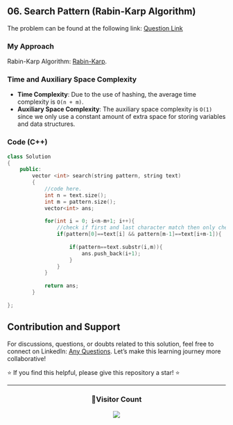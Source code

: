 ## 06. Search Pattern (Rabin-Karp Algorithm)
The problem can be found at the following link: [Question Link](https://www.geeksforgeeks.org/problems/search-pattern-rabin-karp-algorithm--141631/1)

### My Approach
 Rabin-Karp Algorithm: [Rabin-Karp](https://www.programiz.com/dsa/rabin-karp-algorithm).

### Time and Auxiliary Space Complexity

- **Time Complexity**:  Due to the use of hashing, the average time complexity is `O(n + m)`.
- **Auxiliary Space Complexity**: The auxiliary space complexity is `O(1)` since we only use a constant amount of extra space for storing variables and data structures.

### Code (C++)

```cpp
class Solution 
{ 
    public: 
        vector <int> search(string pattern, string text) 
        { 
            //code here. 
            int n = text.size(); 
            int m = pattern.size(); 
            vector<int> ans; 
             
            for(int i = 0; i<n-m+1; i++){ 
                //check if first and last character match then only check whole string to reduce time complexity 
                if(pattern[0]==text[i] && pattern[m-1]==text[i+m-1]){ 
                     
                    if(pattern==text.substr(i,m)){ 
                        ans.push_back(i+1); 
                    } 
                } 
            } 
             
            return ans; 
        } 
      
}; 
```

## Contribution and Support

For discussions, questions, or doubts related to this solution, feel free to connect on LinkedIn: [Any Questions](https://www.linkedin.com/in/het-patel-8b110525a/). Let’s make this learning journey more collaborative!

⭐ If you find this helpful, please give this repository a star! ⭐

---

<div align="center">
  <h3><b>📍Visitor Count</b></h3>
</div>

<p align="center">
  <img src="https://profile-counter.glitch.me/Hunterdii/count.svg" />
</p>
